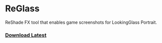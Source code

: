 # ReGlass
ReShade FX tool that enables game screenshots for LookingGlass Portrait.

### [Download Latest](https://github.com/jbienz/ReGlass/archive/refs/heads/main.zip) ###